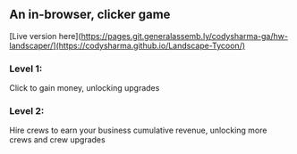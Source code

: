 ## An in-browser, clicker game
[Live version here](https://pages.git.generalassemb.ly/codysharma-ga/hw-landscaper/](https://codysharma.github.io/Landscape-Tycoon/)

### Level 1:
Click to gain money, unlocking upgrades

### Level 2:
Hire crews to earn your business cumulative revenue, unlocking more crews and crew upgrades
